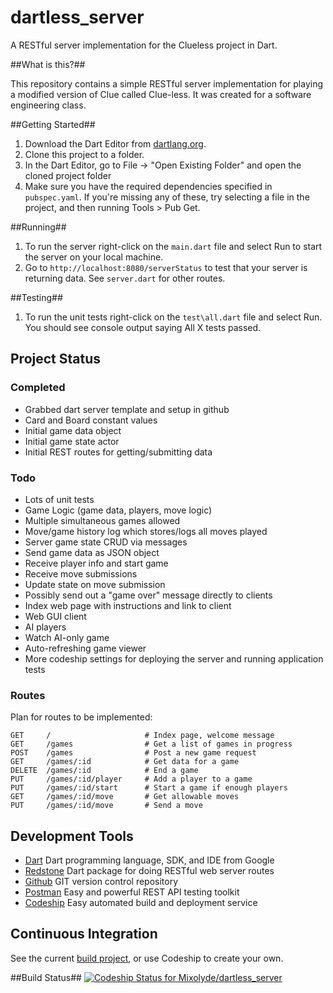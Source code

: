 # dartless_server

A RESTful server implementation for the Clueless project in Dart.

##What is this?##

This repository contains a simple RESTful server implementation for
playing a modified version of Clue called Clue-less. It was created for
a software engineering class.

##Getting Started##
1. Download the Dart Editor from [dartlang.org](https://www.dartlang.org).
2. Clone this project to a folder.
3. In the Dart Editor, go to File -> "Open Existing Folder" and open the cloned project folder
4. Make sure you have the required dependencies specified in `pubspec.yaml`. If you're missing
any of these, try selecting a file in the project, and then running Tools > Pub Get.

##Running##
1. To run the server right-click on the `main.dart` file and select Run to start the server on your
local machine.
2. Go to `http://localhost:8080/serverStatus` to test that your server is returning data. See `server.dart`
for other routes.

##Testing##
1. To run the unit tests right-click on the `test\all.dart` file and select Run.
You should see console output saying All X tests passed.

Project Status
--------------

### Completed

* Grabbed dart server template and setup in github
* Card and Board constant values
* Initial game data object
* Initial game state actor
* Initial REST routes for getting/submitting data

### Todo

* Lots of unit tests
* Game Logic (game data, players, move logic)
* Multiple simultaneous games allowed
* Move/game history log which stores/logs all moves played
* Server game state CRUD via messages
* Send game data as JSON object
* Receive player info and start game
* Receive move submissions
* Update state on move submission
* Possibly send out a "game over" message directly to clients
* Index web page with instructions and link to client
* Web GUI client
* AI players
* Watch AI-only game
* Auto-refreshing game viewer
* More codeship settings for deploying the server and running application tests

### Routes
Plan for routes to be implemented:

    GET     /                     # Index page, welcome message
    GET     /games                # Get a list of games in progress
    POST    /games                # Post a new game request
    GET     /games/:id            # Get data for a game
    DELETE  /games/:id            # End a game
    PUT     /games/:id/player     # Add a player to a game
    PUT     /games/:id/start      # Start a game if enough players
    GET     /games/:id/move       # Get allowable moves
    PUT     /games/:id/move       # Send a move

Development Tools
-----------------
* [Dart](https://www.dartlang.org) Dart programming language, SDK, and IDE from Google
* [Redstone](http://redstonedart.org) Dart package for doing RESTful web server routes
* [Github](https://github.com/Mixolyde/dartless_server) GIT version control repository
* [Postman](http://www.getpostman.com/) Easy and powerful REST API testing toolkit
* [Codeship](https://codeship.com) Easy automated build and deployment service

Continuous Integration
----------------------
See the current [build project](https://codeship.com/projects/70470), or use Codeship to create your own.

##Build Status##
[ ![Codeship Status for Mixolyde/dartless_server](https://codeship.com/projects/b7c9d290-b46e-0132-a073-4e3657f9ca7f/status?branch=master)](https://codeship.com/projects/70470)
